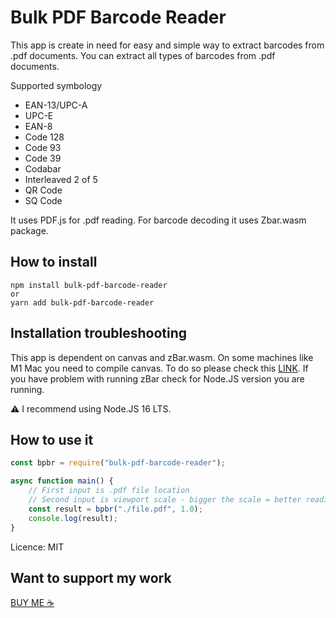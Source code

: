 # Bulk PDF Barcode Reader

This app is create in need for easy and simple way to extract barcodes from .pdf documents. You can extract all types of barcodes from .pdf documents.

Supported symbology
- EAN-13/UPC-A
- UPC-E 
- EAN-8
- Code 128
- Code 93
- Code 39
- Codabar
- Interleaved 2 of 5
- QR Code
- SQ Code

It uses PDF.js for .pdf reading. For barcode decoding it uses Zbar.wasm package.

## How to install

```
npm install bulk-pdf-barcode-reader
or
yarn add bulk-pdf-barcode-reader
```

## Installation troubleshooting

This app is dependent on canvas and zBar.wasm. On some machines like M1 Mac you need to compile canvas. To do so please check this [LINK](https://github.com/Automattic/node-canvas). If you have problem with running zBar check for Node.JS version you are running.

⚠️ I recommend using Node.JS 16 LTS.

## How to use it

```js
const bpbr = require("bulk-pdf-barcode-reader");

async function main() {
    // First input is .pdf file location
    // Second input is viewport scale - bigger the scale = better reading resolution
    const result = bpbr("./file.pdf", 1.0);
    console.log(result);
}
```

Licence: MIT

## Want to support my work

[BUY ME ☕️](https://www.buymeacoffee.com/tariky)

